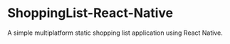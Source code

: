 # ShoppingList-React-Native
A simple multiplatform static shopping list application using React Native.
